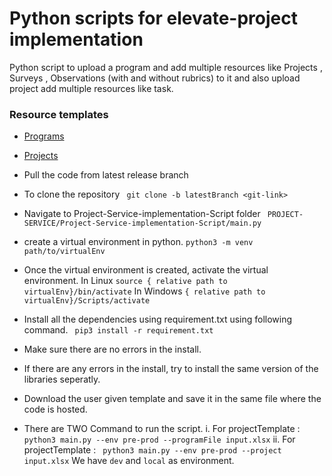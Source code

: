 # Python scripts for elevate-project implementation

Python script to upload a program and add multiple resources like Projects , Surveys , Observations (with and without rubrics) to it and also upload project add multiple resources like task.

### Resource templates
- [Programs](https://docs.google.com/spreadsheets/d/1_pEomGIWxVZYwneQwY606zt26C72p9DU/edit?usp=drive_link&ouid=113799545932705393937&rtpof=true&sd=true)
- [Projects](https://docs.google.com/spreadsheets/d/11a9HxukXCX0_LPNZh9OVDeStUYwC0Pio/edit?usp=drive_link&ouid=113799545932705393937&rtpof=true&sd=true)

- Pull the code from latest release branch
- To clone the repository 
``` git clone -b latestBranch <git-link>```
- Navigate to Project-Service-implementation-Script folder 
``` PROJECT-SERVICE/Project-Service-implementation-Script/main.py```
- create a virtual environment in python.
``` python3 -m venv path/to/virtualEnv ```
- Once the virtual environment is created, activate the virtual environment.
In Linux
``` source { relative path to virtualEnv}/bin/activate ```
In Windows
``` { relative path to virtualEnv}/Scripts/activate ```
- Install all the dependencies using requirement.txt using following command. 
```  pip3 install -r requirement.txt ```
- Make sure there are no errors in the install.
- If there are any errors in the install, try to install the same version of the libraries seperatly.
- Download the user given template and save it in the same file where the code is hosted.
- There are TWO Command to run the script.
i. For projectTemplate : 
```  python3 main.py --env pre-prod --programFile input.xlsx ```
ii. For projectTemplate :
```  python3 main.py --env pre-prod --project input.xlsx ```
We have ``` dev ``` and ``` local ``` as environment.
